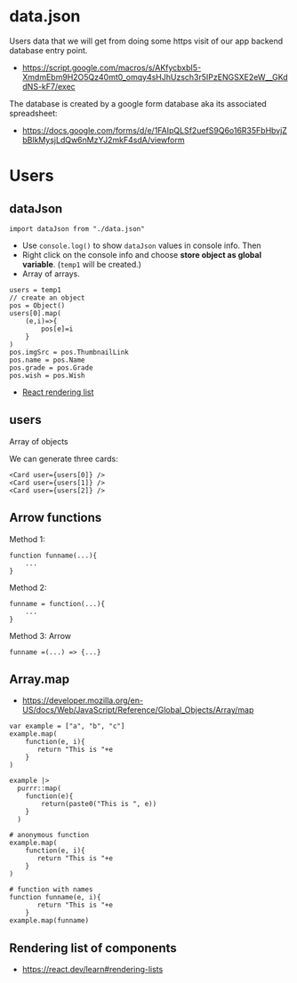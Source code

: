 # data.json

Users data that we will get from doing some https visit of our app backend database entry point.

  * <https://script.google.com/macros/s/AKfycbxbI5-XmdmEbm9H2O5Qz40mt0_omqy4sHJhUzsch3r5IPzENGSXE2eW__GKddNS-kF7/exec>

The database is created by a google form database aka its associated spreadsheet:

   * <https://docs.google.com/forms/d/e/1FAIpQLSf2uefS9Q6o16R35FbHbvjZbBlkMysjLdQw6nMzYJ2mkF4sdA/viewform>

# Users

## dataJson

```
import dataJson from "./data.json"
```

  * Use `console.log()` to show `dataJson` values in  console info. Then
  * Right click on the console info and choose **store object as global variable**. (`temp1` will be created.)
  * Array of arrays.

```
users = temp1
// create an object
pos = Object()
users[0].map(
    (e,i)=>{
        pos[e]=i
    }
)
pos.imgSrc = pos.ThumbnailLink
pos.name = pos.Name
pos.grade = pos.Grade
pos.wish = pos.Wish
```

  * [React rendering list](https://react.dev/learn#rendering-lists)
  
## users

Array of objects

We can generate three cards:
```
<Card user={users[0]} />
<Card user={users[1]} />
<Card user={users[2]} />
```


## Arrow functions

Method 1:
```
function funname(...){
    ...
}
```

Method 2:
```
funname = function(...){
    ...
}
```

Method 3: Arrow
```
funname =(...) => {...}
```

## Array.map 

  * <https://developer.mozilla.org/en-US/docs/Web/JavaScript/Reference/Global_Objects/Array/map>

```
var example = ["a", "b", "c"]
example.map(
    function(e, i){
       return "This is "+e
    }
)
```

```{r}
example |>
  purrr::map(
    function(e){
        return(paste0("This is ", e))
    }
  )
```

```
# anonymous function
example.map(
    function(e, i){
       return "This is "+e
    }
)

# function with names
function funname(e, i){
       return "This is "+e
    }
example.map(funname)
```

## Rendering list of components

  * <https://react.dev/learn#rendering-lists>